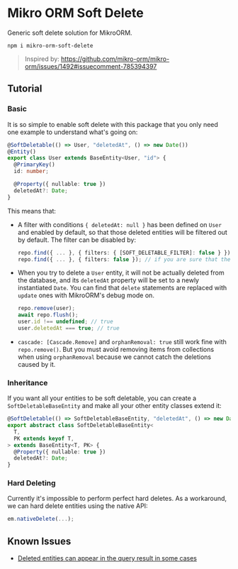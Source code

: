 # Mikro ORM Soft Delete

Generic soft delete solution for MikroORM.

```
npm i mikro-orm-soft-delete
```

> Inspired by: https://github.com/mikro-orm/mikro-orm/issues/1492#issuecomment-785394397

## Tutorial

### Basic

It is so simple to enable soft delete with this package that you only need one example to understand what's going on:

```ts
@SoftDeletable(() => User, "deletedAt", () => new Date())
@Entity()
export class User extends BaseEntity<User, "id"> {
  @PrimaryKey()
  id: number;

  @Property({ nullable: true })
  deletedAt?: Date;
}
```

This means that:

- A filter with conditions `{ deletedAt: null }` has been defined on `User` and enabled by default, so that those deleted entities will be filtered out by default. The filter can be disabled by:
  ```ts
  repo.find({ ... }, { filters: { [SOFT_DELETABLE_FILTER]: false } });
  repo.find({ ... }, { filters: false }); // if you are sure that there are no other filters enabled
  ```
- When you try to delete a `User` entity, it will not be actually deleted from the database, and its `deletedAt` property will be set to a newly instantiated `Date`. You can find that `delete` statements are replaced with `update` ones with MikroORM's debug mode on.
  ```ts
  repo.remove(user);
  await repo.flush();
  user.id !== undefined; // true
  user.deletedAt === true; // true
  ```
- `cascade: [Cascade.Remove]` and `orphanRemoval: true` still work fine with `repo.remove()`. But you must avoid removing items from collections when using `orphanRemoval` because we cannot catch the deletions caused by it.

### Inheritance

If you want all your entities to be soft deletable, you can create a `SoftDeletableBaseEntity` and make all your other entity classes extend it:

```ts
@SoftDeletable(() => SoftDeletableBaseEntity, "deletedAt", () => new Date())
export abstract class SoftDeletableBaseEntity<
  T,
  PK extends keyof T,
> extends BaseEntity<T, PK> {
  @Property({ nullable: true })
  deletedAt?: Date;
}
```

### Hard Deleting

Currently it's impossible to perform perfect hard deletes. As a workaround, we can hard delete entities using the native API:

```ts
em.nativeDelete(...);
```

## Known Issues

- [Deleted entities can appear in the query result in some cases](https://github.com/mikro-orm/mikro-orm/issues/2440)
